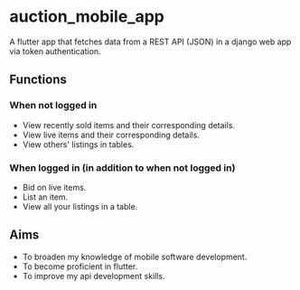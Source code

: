 # auction_mobile_app
A flutter app that fetches data from a REST API (JSON) in a django web app via token authentication.

## Functions
### When not logged in
- View recently sold items and their corresponding details.
- View live items and their corresponding details.
- View others' listings in tables.

### When logged in (in addition to when not logged in)
- Bid on live items.
- List an item.
- View all your listings in a table.

## Aims
- To broaden my knowledge of mobile software development.
- To become proficient in flutter.
- To improve my api development skills.